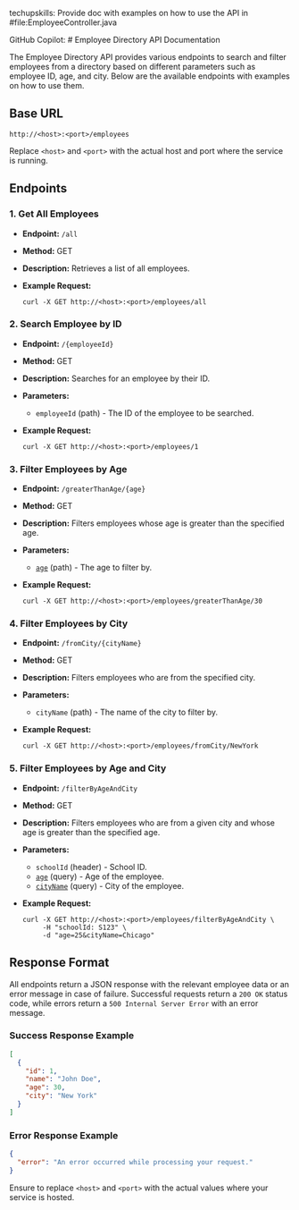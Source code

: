 techupskills: Provide doc with examples on how to use the API in #file:EmployeeController.java 

GitHub Copilot: # Employee Directory API Documentation

The Employee Directory API provides various endpoints to search and filter employees from a directory based on different parameters such as employee ID, age, and city. Below are the available endpoints with examples on how to use them.

## Base URL

```
http://<host>:<port>/employees
```

Replace `<host>` and `<port>` with the actual host and port where the service is running.

## Endpoints

### 1. Get All Employees

- **Endpoint:** `/all`
- **Method:** GET
- **Description:** Retrieves a list of all employees.
- **Example Request:**

  ```
  curl -X GET http://<host>:<port>/employees/all
  ```

### 2. Search Employee by ID

- **Endpoint:** `/{employeeId}`
- **Method:** GET
- **Description:** Searches for an employee by their ID.
- **Parameters:**
  - `employeeId` (path) - The ID of the employee to be searched.
- **Example Request:**

  ```
  curl -X GET http://<host>:<port>/employees/1
  ```

### 3. Filter Employees by Age

- **Endpoint:** `/greaterThanAge/{age}`
- **Method:** GET
- **Description:** Filters employees whose age is greater than the specified age.
- **Parameters:**
  - [`age`](command:_github.copilot.openSymbolFromReferences?%5B%7B%22%24mid%22%3A1%2C%22path%22%3A%22%2Fworkspaces%2Fspring-boot-swagger%2Fsrc%2Fmain%2Fjava%2Fcom%2Fhendisantika%2Fspringboot%2Fswagger%2Fcontroller%2FEmployeeController.java%22%2C%22scheme%22%3A%22file%22%7D%2C%7B%22line%22%3A66%2C%22character%22%3A59%7D%5D "src/main/java/com/hendisantika/springboot/swagger/controller/EmployeeController.java") (path) - The age to filter by.
- **Example Request:**

  ```
  curl -X GET http://<host>:<port>/employees/greaterThanAge/30
  ```

### 4. Filter Employees by City

- **Endpoint:** `/fromCity/{cityName}`
- **Method:** GET
- **Description:** Filters employees who are from the specified city.
- **Parameters:**
  - `cityName` (path) - The name of the city to filter by.
- **Example Request:**

  ```
  curl -X GET http://<host>:<port>/employees/fromCity/NewYork
  ```

### 5. Filter Employees by Age and City

- **Endpoint:** `/filterByAgeAndCity`
- **Method:** GET
- **Description:** Filters employees who are from a given city and whose age is greater than the specified age.
- **Parameters:**
  - `schoolId` (header) - School ID.
  - [`age`](command:_github.copilot.openSymbolFromReferences?%5B%7B%22%24mid%22%3A1%2C%22path%22%3A%22%2Fworkspaces%2Fspring-boot-swagger%2Fsrc%2Fmain%2Fjava%2Fcom%2Fhendisantika%2Fspringboot%2Fswagger%2Fcontroller%2FEmployeeController.java%22%2C%22scheme%22%3A%22file%22%7D%2C%7B%22line%22%3A66%2C%22character%22%3A59%7D%5D "src/main/java/com/hendisantika/springboot/swagger/controller/EmployeeController.java") (query) - Age of the employee.
  - [`cityName`](command:_github.copilot.openSymbolFromReferences?%5B%7B%22%24mid%22%3A1%2C%22path%22%3A%22%2Fworkspaces%2Fspring-boot-swagger%2Fsrc%2Fmain%2Fjava%2Fcom%2Fhendisantika%2Fspringboot%2Fswagger%2Fcontroller%2FEmployeeController.java%22%2C%22scheme%22%3A%22file%22%7D%2C%7B%22line%22%3A81%2C%22character%22%3A33%7D%5D "src/main/java/com/hendisantika/springboot/swagger/controller/EmployeeController.java") (query) - City of the employee.
- **Example Request:**

  ```
  curl -X GET http://<host>:<port>/employees/filterByAgeAndCity \
       -H "schoolId: S123" \
       -d "age=25&cityName=Chicago"
  ```

## Response Format

All endpoints return a JSON response with the relevant employee data or an error message in case of failure. Successful requests return a `200 OK` status code, while errors return a `500 Internal Server Error` with an error message.

### Success Response Example

```json
[
  {
    "id": 1,
    "name": "John Doe",
    "age": 30,
    "city": "New York"
  }
]
```

### Error Response Example

```json
{
  "error": "An error occurred while processing your request."
}
```

Ensure to replace `<host>` and `<port>` with the actual values where your service is hosted.
